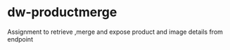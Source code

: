 # dw-productmerge
Assignment to retrieve ,merge and expose product and image details from endpoint 
